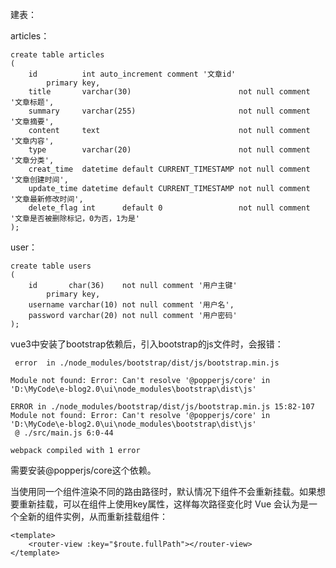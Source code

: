 建表：

articles：

```mysql
create table articles
(
    id          int auto_increment comment '文章id'
        primary key,
    title       varchar(30)                        not null comment '文章标题',
    summary     varchar(255)                       not null comment '文章摘要',
    content     text                               not null comment '文章内容',
    type        varchar(20)                        not null comment '文章分类',
    creat_time  datetime default CURRENT_TIMESTAMP not null comment '文章创建时间',
    update_time datetime default CURRENT_TIMESTAMP not null comment '文章最新修改时间',
    delete_flag int      default 0                 not null comment '文章是否被删除标记，0为否，1为是'
);
```

user：

```mysql
create table users
(
    id       char(36)    not null comment '用户主键'
        primary key,
    username varchar(10) not null comment '用户名',
    password varchar(20) not null comment '用户密码'
);
```



vue3中安装了bootstrap依赖后，引入bootstrap的js文件时，会报错：

```
 error  in ./node_modules/bootstrap/dist/js/bootstrap.min.js

Module not found: Error: Can't resolve '@popperjs/core' in 'D:\MyCode\e-blog2.0\ui\node_modules\bootstrap\dist\js'

ERROR in ./node_modules/bootstrap/dist/js/bootstrap.min.js 15:82-107
Module not found: Error: Can't resolve '@popperjs/core' in 'D:\MyCode\e-blog2.0\ui\node_modules\bootstrap\dist\js'
 @ ./src/main.js 6:0-44

webpack compiled with 1 error
```

需要安装@popperjs/core这个依赖。



当使用同一个组件渲染不同的路由路径时，默认情况下组件不会重新挂载。如果想要重新挂载，可以在组件上使用key属性，这样每次路径变化时 Vue 会认为是一个全新的组件实例，从而重新挂载组件：

```vue
<template>
    <router-view :key="$route.fullPath"></router-view>
</template>
```

